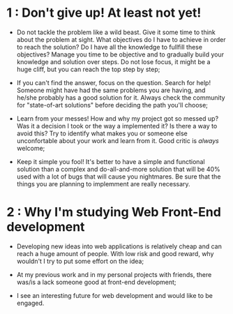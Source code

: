 # 1 : Don't give up! At least not yet!

* Do not tackle the problem like a wild beast. Give it some time to think 
about the problem at sight. What objectives do I have to achieve in order 
to reach the solution? Do I have all the knowledge to fullfill these 
objectives? Manage you time to be objective and to gradually build your 
knowledge and solution over steps. Do not lose focus, it might be a huge 
cliff, but you can reach the top step by step;

* If you can't find the answer, focus on the question. Search for help! 
Someone might have had the same problems you are having, and he/she 
probably has a good solution for it. Always check the community for 
"state-of-art solutions" before deciding the path you'll choose;

* Learn from your messes! How and why my project got so messed up? Was it a 
decision I took or the way a implemented it? Is there a way to avoid this? 
Try to identify what makes you or someone else unconfortable about your 
work and learn from it. Good critic is *always* welcome;

* Keep it simple you fool! It's better to have a simple and functional 
solution than a complex and do-all-and-more solution that will be 40% used 
with a lot of bugs that will cause you nightmares. Be sure that the things 
you are planning to implemment are really necessary.

# 2 : Why I'm studying Web Front-End development

* Developing new ideas into web applications is relatively cheap and can 
reach a huge amount of people. With low risk and good reward, why wouldn't 
I try to put some effort on the idea;

* At my previous work and in my personal projects with friends, there 
was/is a lack someone good at front-end development;

* I see an interesting future for web development and would like to be 
engaged.